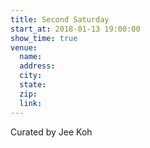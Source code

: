 ```yaml
---
title: Second Saturday
start_at: 2018-01-13 19:00:00
show_time: true
venue:
  name:
  address:
  city:
  state:
  zip:
  link:
---
```



Curated by Jee Koh